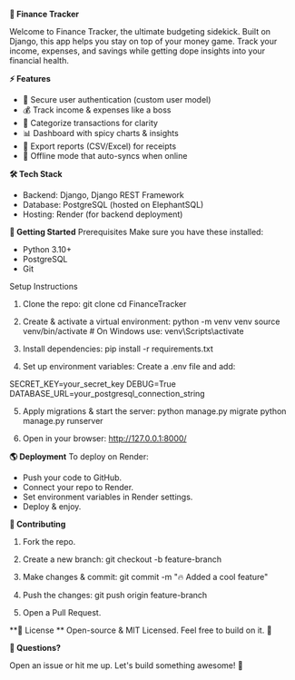 **💸 Finance Tracker**

Welcome to Finance Tracker, the ultimate budgeting sidekick. Built on Django, this app helps you stay on top of your money game. Track your income, expenses, and savings while getting dope insights into your financial health.


**⚡ Features**
* 🔑 Secure user authentication (custom user model)
* 💰 Track income & expenses like a boss
* 📂 Categorize transactions for clarity
* 📊 Dashboard with spicy charts & insights
* 📜 Export reports (CSV/Excel) for receipts
* 🔄 Offline mode that auto-syncs when online


**🛠 Tech Stack**
* Backend: Django, Django REST Framework
* Database: PostgreSQL (hosted on ElephantSQL)
* Hosting: Render (for backend deployment)


**🚀 Getting Started**
Prerequisites
Make sure you have these installed:
* Python 3.10+
* PostgreSQL
* Git


Setup Instructions
1. Clone the repo:
git clone <your-repo-url>
cd FinanceTracker

2. Create & activate a virtual environment:
python -m venv venv
source venv/bin/activate  # On Windows use: venv\Scripts\activate

3. Install dependencies:
pip install -r requirements.txt

4. Set up environment variables:
Create a .env file and add:

  SECRET_KEY=your_secret_key
  DEBUG=True
  DATABASE_URL=your_postgresql_connection_string

5. Apply migrations & start the server:
  python manage.py migrate
  python manage.py runserver

6. Open in your browser:
  http://127.0.0.1:8000/


**🌎 Deployment**
To deploy on Render:
* Push your code to GitHub.
* Connect your repo to Render.
* Set environment variables in Render settings.
* Deploy & enjoy.


**🙌 Contributing**
1. Fork the repo.

2. Create a new branch:
  git checkout -b feature-branch

3. Make changes & commit:
  git commit -m "🔥 Added a cool feature"

4. Push the changes:
  git push origin feature-branch

5. Open a Pull Request.


**📜 License
**
Open-source & MIT Licensed. Feel free to build on it. 🚀


**💬 Questions?**

Open an issue or hit me up. Let's build something awesome! 🤙
